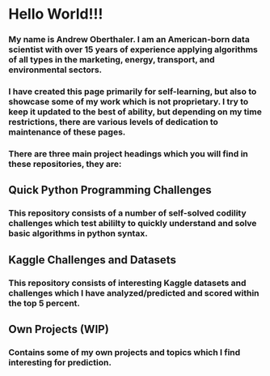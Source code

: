 # Hello World!!! 

### My name is Andrew Oberthaler. I am an American-born data scientist with over 15 years of experience applying algorithms of all types in the marketing, energy, transport, and environmental sectors.
### I have created this page primarily for self-learning, but also to showcase some of my work which is not proprietary.  I try to keep it updated to the best of ability, but depending on my time restrictions, there are various levels of dedication to maintenance of these pages.

### There are three main project headings which you will find in these repositories, they are:

## Quick Python Programming Challenges
### This repository consists of a number of self-solved codility challenges which test abililty to quickly understand and solve basic algorithms in python syntax.

## Kaggle Challenges and Datasets
### This repository consists of interesting Kaggle datasets and challenges which I have analyzed/predicted and scored within the top 5 percent.

## Own Projects (WIP)
### Contains some of my own projects and topics which I find interesting for prediction.